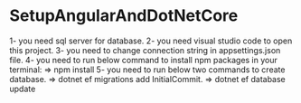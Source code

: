 # SetupAngularAndDotNetCore
1- you need sql server for database.
2- you need visual studio code to open this project.
3- you need to change connection string in appsettings.json file.
4- you need to run below command to install npm packages in your terminal:
   =>    npm install
5- you need to run below two commands to create database.
   =>    dotnet ef migrations add InitialCommit.
   =>    dotnet ef database update
